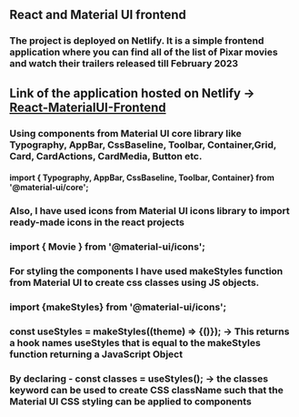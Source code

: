 ## React and Material UI frontend 
### The project is deployed on Netlify. It is a simple frontend application where you can find all of the list of Pixar movies and watch their trailers released till February 2023
## Link of the application hosted on Netlify  \-> [React-MaterialUI-Frontend](https://glowing-bunny-a003b0.netlify.app/)


### Using components from Material UI core library like Typography, AppBar, CssBaseline, Toolbar, Container,Grid, Card, CardActions, CardMedia, Button etc.
#### import { Typography, AppBar, CssBaseline, Toolbar, Container} from '@material-ui/core';

### Also, I have used icons from Material UI icons library to import ready-made icons in the react projects
### import { Movie } from '@material-ui/icons';

### For styling the components I have used makeStyles function from Material UI to create css classes using JS objects.
### import {makeStyles} from '@material-ui/icons';

### const useStyles = makeStyles((theme) => {()}); ->  This returns a hook names useStyles that is equal to the makeStyles function returning a JavaScript Object
### By declaring - const classes = useStyles(); -> the classes keyword can be used to create CSS className such that the Material UI CSS styling can be applied to components
